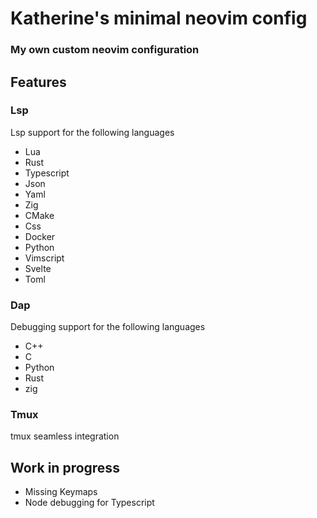 # Katherine's minimal neovim config

### My own custom neovim configuration

## Features

### Lsp

Lsp support for the following languages

- Lua
- Rust
- Typescript
- Json
- Yaml
- Zig
- CMake
- Css
- Docker
- Python
- Vimscript
- Svelte
- Toml

### Dap

Debugging support for the following languages

- C++
- C
- Python
- Rust
- zig

### Tmux

tmux seamless integration

## Work in progress

- Missing Keymaps
- Node debugging for Typescript
